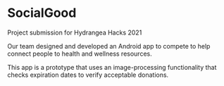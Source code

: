 # SocialGood
Project submission for Hydrangea Hacks 2021

Our team designed and developed an Android app to compete to help connect people to health and wellness resources.

This app is a prototype that uses an image-processing functionality that checks expiration dates to verify acceptable donations.
